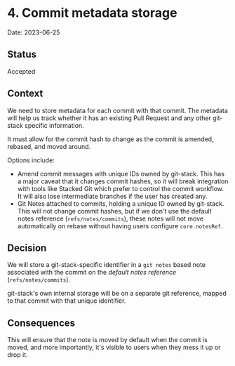 # 4. Commit metadata storage

Date: 2023-06-25

## Status

Accepted

## Context

We need to store metadata for each commit with that commit.
The metadata will help us track whether it has an existing Pull Request
and any other git-stack specific information.

It must allow for the commit hash to change as the commit is amended,
rebased, and moved around.

Options include:

- Amend commit messages with unique IDs owned by git-stack.
  This has a major caveat that it changes commit hashes,
  so it will break integration with tools like Stacked Git
  which prefer to control the commit workflow.
  It will also lose intermediate branches if the user has created any.
- Git Notes attached to commits, holding a unique ID owned by git-stack.
  This will not change commit hashes, but if we don't use the default
  notes reference (`refs/notes/commits`),
  these notes will not move automatically on rebase
  without having users configure `core.notesRef`.

## Decision

We will store a git-stack-specific identifier in a `git notes` based note
associated with the commit on the *default notes reference*
(`refs/notes/commits`).

git-stack's own internal storage will be on a separate git reference,
mapped to that commit with that unique identifier.


## Consequences

This will ensure that the note is moved by default when the commit is moved,
and more importantly, it's visible to users when they mess it up or drop it.
